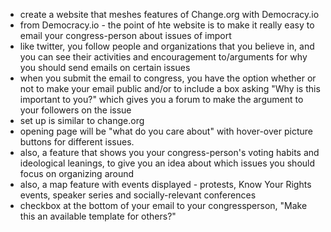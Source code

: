 - create a website that meshes features of Change.org with Democracy.io
- from Democracy.io - the point of hte website is to make it really easy to email your congress-person about issues of import
- like twitter, you follow people and organizations that you believe in,
and you can see their activities and encouragement to/arguments for why you should send emails on certain issues
- when you submit the email to congress, you have the option whether or not
to make your email public and/or to include a box asking "Why is this important to you?" which gives you a forum to make the argument to your followers on the issue
- set up is similar to change.org
- opening page will be "what do you care about" with hover-over picture buttons for different issues.
- also, a feature that shows you your congress-person's voting habits and ideological leanings, to give you an idea about which issues you should focus on organizing around
- also, a map feature with events displayed - protests, Know Your Rights events, speaker series and socially-relevant conferences
- checkbox at the bottom of your email to your congressperson, "Make this an available template for others?"
